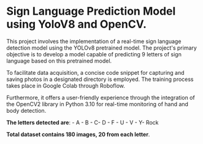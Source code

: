 # Sign Language Prediction Model using YoloV8 and OpenCV.

This project involves the implementation of a real-time sign language detection model using the YOLOv8 pretrained model. The project's primary objective is to develop a model capable of predicting 9 letters of sign language based on this pretrained model.

To facilitate data acquisition, a concise code snippet for capturing and saving photos in a designated directory is employed. The training process takes place in Google Colab through Roboflow.

Furthermore, it offers a user-friendly experience through the integration of the OpenCV2 library in Python 3.10 for real-time monitoring of hand and body detection.

**The letters detected are**: - A - B - C- D - F - U - V - Y- Rock

**Total dataset contains 180 images, 20 from each letter**.

